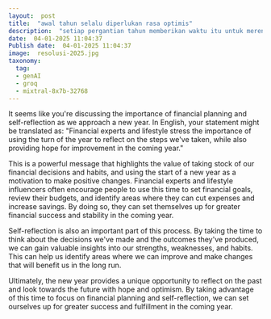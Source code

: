 ```yaml
---
layout:  post
title:  "awal tahun selalu diperlukan rasa optimis"
description:  "setiap pergantian tahun memberikan waktu itu untuk merenungkan langkah yang sudah diambil  juga memberikan harapan untuk menjadi lebih baik di thun berikutnya"
date:  04-01-2025 11:04:37
Publish date:  04-01-2025 11:04:37
image:  resolusi-2025.jpg
taxonomy:
  tag:
  - genAI
  - groq
  - mixtral-8x7b-32768
---
```

It seems like you're discussing the importance of financial planning and self-reflection as we approach a new year. In English, your statement might be translated as: "Financial experts and lifestyle stress the importance of using the turn of the year to reflect on the steps we've taken, while also providing hope for improvement in the coming year."

This is a powerful message that highlights the value of taking stock of our financial decisions and habits, and using the start of a new year as a motivation to make positive changes. Financial experts and lifestyle influencers often encourage people to use this time to set financial goals, review their budgets, and identify areas where they can cut expenses and increase savings. By doing so, they can set themselves up for greater financial success and stability in the coming year.

Self-reflection is also an important part of this process. By taking the time to think about the decisions we've made and the outcomes they've produced, we can gain valuable insights into our strengths, weaknesses, and habits. This can help us identify areas where we can improve and make changes that will benefit us in the long run.

Ultimately, the new year provides a unique opportunity to reflect on the past and look towards the future with hope and optimism. By taking advantage of this time to focus on financial planning and self-reflection, we can set ourselves up for greater success and fulfillment in the coming year.